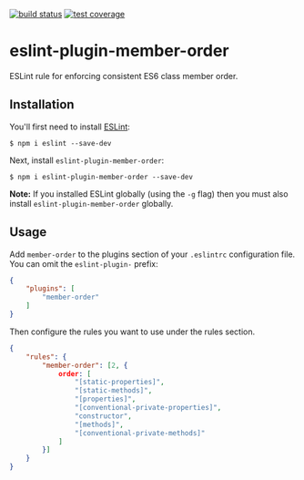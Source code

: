 [![build status][travis-image]][travis-url]
[![test coverage][coveralls-image]][coveralls-url]

# eslint-plugin-member-order

ESLint rule for enforcing consistent ES6 class member order.

## Installation

You'll first need to install [ESLint](http://eslint.org):

```
$ npm i eslint --save-dev
```

Next, install `eslint-plugin-member-order`:

```
$ npm i eslint-plugin-member-order --save-dev
```

**Note:** If you installed ESLint globally (using the `-g` flag) then you must also install `eslint-plugin-member-order` globally.

## Usage

Add `member-order` to the plugins section of your `.eslintrc` configuration file. You can omit the `eslint-plugin-` prefix:

```json
{
    "plugins": [
        "member-order"
    ]
}
```

Then configure the rules you want to use under the rules section.

```json
{
    "rules": {
        "member-order": [2, {
			order: [
				"[static-properties]",
				"[static-methods]",
				"[properties]",
				"[conventional-private-properties]",
				"constructor",
				"[methods]",
				"[conventional-private-methods]"
			]
		}]
    }
}
```

[travis-image]: https://img.shields.io/travis/bryanrsmith/eslint-plugin-member-order/master.svg?style=flat-square
[travis-url]: https://travis-ci.org/bryanrsmith/eslint-plugin-member-order
[coveralls-image]: https://img.shields.io/coveralls/bryanrsmith/eslint-plugin-member-order/master.svg?style=flat-square
[coveralls-url]: https://coveralls.io/github/bryanrsmith/eslint-plugin-member-order?branch=master
